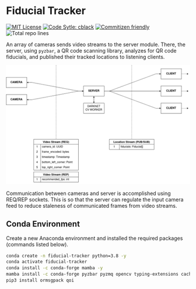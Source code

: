 # Fiducial Tracker

<p>
  <a href="https://opensource.org/licenses/MIT"><img src="https://img.shields.io/github/license/mahyarmirrashed/fiducial-tracker" alt="MIT License" /></a>
  <a href="https://pypi.org/project/cblack/"><img src="https://img.shields.io/badge/code%20style-cblack-lightblue.svg" alt="Code Sytle: cblack" /></a>
  <a href="https://commitizen.github.io/cz-cli/"><img src="https://img.shields.io/badge/commitizen-friendly-brightgreen.svg" alt="Commitizen friendly" /></a>
  <img src="https://img.shields.io/tokei/lines/github/mahyarmirrashed/fiducial-tracker" alt="Total repo lines" />
</p>

An array of cameras sends video streams to the server module. There, the server, using `pyzbar`, a QR code scanning library, analyzes for QR code fiducials, and published their tracked locations to listening clients.

![](res/architecture.png)

Communication between cameras and server is accomplished using REQ/REP sockets. This is so that the server can regulate the input camera feed to reduce staleness of communicated frames from video streams.

## Conda Environment

Create a new Anaconda environment and installed the required packages (commands listed below).

```bash
conda create -n fiducial-tracker python=3.8 -y
conda activate fiducial-tracker
conda install -c conda-forge mamba -y
mamba install -c conda-forge pyzbar pyzmq opencv typing-extensions cachetools -y
pip3 install ormsgpack qoi
```
